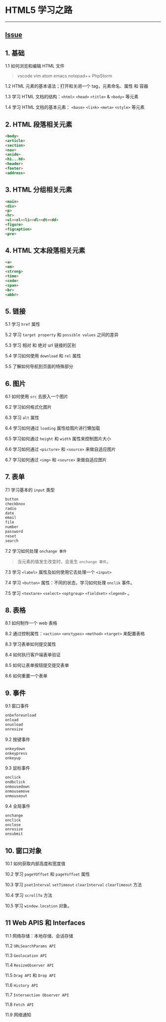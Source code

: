 # HTML5 学习之路

---

## [Issue](https://github.com/roadToFront-end/front-end_base/issues/1)

## 1. 基础
1.1 如何浏览和编辑 HTML 文件
> vscode vim atom emacs notepad++ PhpStorm

1.2 HTML 元素的基本语法；打开和关闭一个 tag，元素命名、属性 和 容器

1.3 学习 HTML 文档的结构：`<html>` `<head>` `<title>` & `<body>` 等元素

1.4 学习 HTML 文档的基本元素： `<base>` `<link>` `<meta>` `<style>` 等元素

## 2. HTML 段落相关元素
```html
<body>
<article>
<section>
<nav>
<aside>
<h1...h6>
<header>
<footer>
<address>
```

## 3. HTML 分组相关元素
```html
<main>
<div>
<p>
<hr>
<ul><ol><li><dl><dt><dd>
<figure>
<figcaption>
<pre>
```

## 4. HTML 文本段落相关元素
```html
<a>
<em>
<strong>
<time>
<code>
<span>
<br>
<abbr>
```

## 5. 链接
5.1 学习 `href` 属性

5.2 学习 `target property` 和 `possible values` 之间的差异

5.3 学习 相对 和 绝对 url 链接的区别

5.4 学习如何使用 `download` 和 `rel` 属性

5.5 了解如何导航到页面的特殊部分

## 6. 图片

6.1 如何使用 `src` 去嵌入一个图片

6.2 学习如何格式化图片

6.3 学习 `alt` 属性

6.4 学习如何通过 `loading` 属性给图片进行懒加载

6.5 学习如何通过 `height` 和 `width` 属性来控制图片大小

6.6 学习如何通过 `<picture>` 和 `<source>` 来做自适应图片

6.7 学习如何通过 `<img>` 和 `<source>` 来做自适应图片

## 7. 表单
7.1 学习基本的 `input` 类型
```html
button
checkbnox
radio
date
email
file
number
password
reset
search
```
7.2 学习如何处理 `onchange 事件`
> 当元素的值发生改变时，会发生 `onchange 事件`。

7.3 学习 `<label>` 属性及如何使用它去处理一个 `<input>`

7.4 学习 `<button>` 属性：不同的状态，学习如何处理 `onclik` 事件。

7.5 学习 `<textare>` `<select>` `<optgroup>` `<fieldset>` `<legend>` 。

## 8. 表格
8.1 如何制作一个 web 表格

8.2 通过控制属性：`<action>` `<enctypes>` `<method>` `<target>` 来配置表格

8.3 学习表单如何提交属性

8.4 如何执行客户端表单验证

8.5 如何让表单按钮提交提交表单

8.6 如何重置一个表单

## 9. 事件
9.1 窗口事件
```html
onbeforeunload
onload
onunload
onresize
```
9.2 按键事件
```html
onkeydown
onkeypress
onkeyup
```
9.3 鼠标事件
```html
onclick
ondbclick
onmousedown
onmousemove
onmouseout
```
9.4 全局事件
```html
onchange
onclick
onclose
onresize
onsubmit
```

## 10. 窗口对象
10.1 如何获取内部高度和宽度值

10.2 学习 `pageYOffset` 和 `pageYoffset` 属性

10.3 学习 `psetInterval`  `setTimeout` `clearInterval` `clearTimeout` 方法

10.4 学习 `scrollTo` 方法

10.5 学习 `window.location` 对象。

## 11 Web APIS 和 Interfaces
11.1 网络存储：本地存储、会话存储

11.2 `URLSearchParams API`

11.3 `Geolocation API`

11.4 `ResizeObserver API`

11.5 `Drag API` 和 `Drop API`

11.6 `History API`

11.7 `Intersection Observer API`

11.8 `Fetch API`

11.9 网络通知
